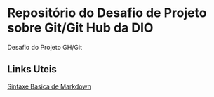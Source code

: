# Repositório do Desafio de Projeto sobre Git/Git Hub da DIO
Desafio do Projeto GH/Git

## Links Uteis
[Sintaxe Basica de Markdown](https://www.markdownguide.org/basic-syntax/)
